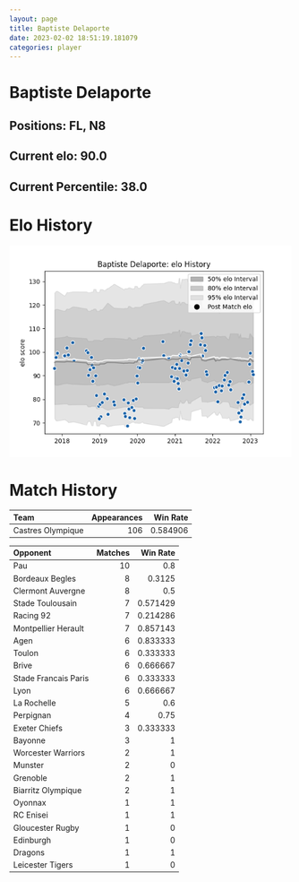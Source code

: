 ```yaml
---  
layout: page  
title: Baptiste Delaporte  
date: 2023-02-02 18:51:19.181079  
categories: player  
---
```

# Baptiste Delaporte

## Positions: FL, N8

## Current elo: 90.0

## Current Percentile: 38.0

# Elo History


![elo history](history_BaptisteDelaporte.png)
# Match History


| Team              |   Appearances |   Win Rate |
|:------------------|--------------:|-----------:|
| Castres Olympique |           106 |   0.584906 |

| Opponent             |   Matches |   Win Rate |
|:---------------------|----------:|-----------:|
| Pau                  |        10 |   0.8      |
| Bordeaux Begles      |         8 |   0.3125   |
| Clermont Auvergne    |         8 |   0.5      |
| Stade Toulousain     |         7 |   0.571429 |
| Racing 92            |         7 |   0.214286 |
| Montpellier Herault  |         7 |   0.857143 |
| Agen                 |         6 |   0.833333 |
| Toulon               |         6 |   0.333333 |
| Brive                |         6 |   0.666667 |
| Stade Francais Paris |         6 |   0.333333 |
| Lyon                 |         6 |   0.666667 |
| La Rochelle          |         5 |   0.6      |
| Perpignan            |         4 |   0.75     |
| Exeter Chiefs        |         3 |   0.333333 |
| Bayonne              |         3 |   1        |
| Worcester Warriors   |         2 |   1        |
| Munster              |         2 |   0        |
| Grenoble             |         2 |   1        |
| Biarritz Olympique   |         2 |   1        |
| Oyonnax              |         1 |   1        |
| RC Enisei            |         1 |   1        |
| Gloucester Rugby     |         1 |   0        |
| Edinburgh            |         1 |   0        |
| Dragons              |         1 |   1        |
| Leicester Tigers     |         1 |   0        |